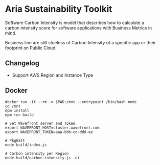 # Aria Sustainability Toolkit

Software Carbon Intensity is model that describes how to calculate a carbon intensity score for software applications with Business Metrics in mind.

Business line are still clueless of Carbon Intensity of a specific app or their footprint on Public Cloud.

## Changelog

 - Support AWS Region and Instance Type

## Docker

```shell
docker run -it --rm -v $PWD:/mnt --entrypoint /bin/bash node
cd /mnt
npm install
npm run build

# Set Wavefront server and Token
export WAVEFRONT_HOST=cluster.wavefront.com
export WAVEFRONT_TOKEN=aaa-bbb-cc-ddd-ee

# PkgWatt
node build/index.js

# Carbon intensity per Region
node build/carbon-intensity.js -ci
